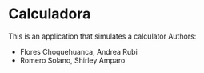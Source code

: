 # Calculadora
This is an application that simulates a calculator
Authors:
- Flores Choquehuanca, Andrea Rubi
- Romero Solano, Shirley Amparo
